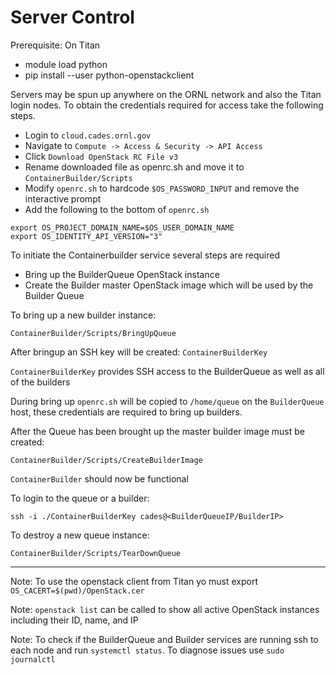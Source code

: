 # Server Control

Prerequisite: On Titan
* module load python
* pip install --user python-openstackclient

Servers may be spun up anywhere on the ORNL network and also the Titan login nodes. To obtain the credentials required for access take the following steps.
* Login to `cloud.cades.ornl.gov`
* Navigate to `Compute -> Access & Security -> API Access`
* Click `Download OpenStack RC File v3`
* Rename downloaded file as openrc.sh and move it to `ContainerBuilder/Scripts`
* Modify `openrc.sh` to hardcode `$OS_PASSWORD_INPUT` and remove the interactive prompt
* Add the following to the bottom of `openrc.sh`
```
export OS_PROJECT_DOMAIN_NAME=$OS_USER_DOMAIN_NAME
export OS_IDENTITY_API_VERSION="3"
```

To initiate the Containerbuilder service several steps are required
* Bring up the BuilderQueue OpenStack instance
* Create the Builder master OpenStack image which will be used by the Builder Queue

To bring up a new builder instance:
```
ContainerBuilder/Scripts/BringUpQueue
```
After bringup an SSH key will be created: `ContainerBuilderKey`

 `ContainerBuilderKey` provides SSH access to the BuilderQueue as well as all of the builders

During bring up `openrc.sh` will be copied to `/home/queue` on the `BuilderQueue` host, these credentials are required to bring up builders.

After the Queue has been brought up the master builder image must be created:
```
ContainerBuilder/Scripts/CreateBuilderImage
```

`ContainerBuilder` should now be functional


To login to the queue or a builder:
```
ssh -i ./ContainerBuilderKey cades@<BuilderQueueIP/BuilderIP>
```

To destroy a new queue instance:
```
ContainerBuilder/Scripts/TearDownQueue
```

---
Note: To use the openstack client from Titan yo must export `OS_CACERT=$(pwd)/OpenStack.cer`

Note: `openstack list` can be called to show all active OpenStack instances including their ID, name, and IP

Note: To check if the BuilderQueue and Builder services are running ssh to each node and run `systemctl status`. To diagnose issues use `sudo journalctl`
